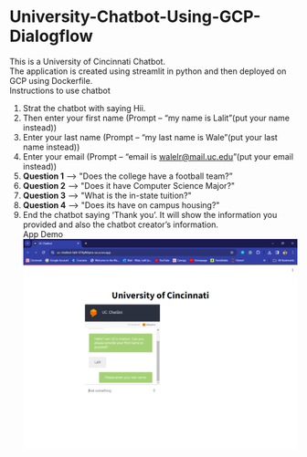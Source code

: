 # University-Chatbot-Using-GCP-Dialogflow<br />

This is a University of Cincinnati Chatbot. <br />
The application is created using streamlit in python and then deployed on GCP using Dockerfile.<br />
Instructions to use chatbot<br />
1.	Strat the chatbot with saying Hii.<br />
2.	Then enter your first name (Prompt – “my name is Lalit”(put your name instead))<br />
3.	Enter your last name (Prompt – “my last name is Wale”(put your last name instead))<br />
4.	Enter your email (Prompt – “email is walelr@mail.uc.edu”(put your email instead))<br />
5.	**Question 1** --> "Does the college have a football team?”<br />
6.	**Question 2** --> "Does it have Computer Science Major?"<br />
7.	**Question 3** --> "What is the in-state tuition?"<br />
8.	**Question 4** --> "Does its have on campus housing?"<br />
9.	End the chatbot saying ‘Thank you’. It will show the information you provided and also the chatbot creator’s information.<br />
App Demo <br />
![App Demo](/App_demo.PNG)


